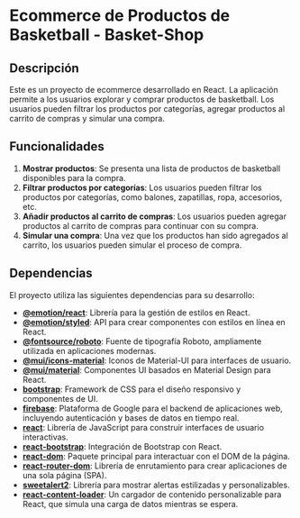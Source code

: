 # Ecommerce de Productos de Basketball - Basket-Shop

## Descripción

Este es un proyecto de ecommerce desarrollado en React. La aplicación permite a los usuarios explorar y comprar productos de basketball. Los usuarios pueden filtrar los productos por categorías, agregar productos al carrito de compras y simular una compra.

## Funcionalidades

1. **Mostrar productos**: Se presenta una lista de productos de basketball disponibles para la compra.
2. **Filtrar productos por categorías**: Los usuarios pueden filtrar los productos por categorías, como balones, zapatillas, ropa, accesorios, etc.
3. **Añadir productos al carrito de compras**: Los usuarios pueden agregar productos al carrito de compras para continuar con su compra.
4. **Simular una compra**: Una vez que los productos han sido agregados al carrito, los usuarios pueden simular el proceso de compra.

## Dependencias

El proyecto utiliza las siguientes dependencias para su desarrollo:

- **[@emotion/react](https://emotion.sh/docs/introduction)**: Librería para la gestión de estilos en React.
- **[@emotion/styled](https://emotion.sh/docs/styled)**: API para crear componentes con estilos en línea en React.
- **[@fontsource/roboto](https://fontsource.org/fonts/roboto)**: Fuente de tipografía Roboto, ampliamente utilizada en aplicaciones modernas.
- **[@mui/icons-material](https://mui.com/components/icons/)**: Iconos de Material-UI para interfaces de usuario.
- **[@mui/material](https://mui.com/)**: Componentes UI basados en Material Design para React.
- **[bootstrap](https://getbootstrap.com/)**: Framework de CSS para el diseño responsivo y componentes de UI.
- **[firebase](https://firebase.google.com/docs)**: Plataforma de Google para el backend de aplicaciones web, incluyendo autenticación y bases de datos en tiempo real.
- **[react](https://reactjs.org/)**: Librería de JavaScript para construir interfaces de usuario interactivas.
- **[react-bootstrap](https://react-bootstrap.github.io/)**: Integración de Bootstrap con React.
- **[react-dom](https://reactjs.org/docs/react-dom.html)**: Paquete principal para interactuar con el DOM de la página.
- **[react-router-dom](https://reactrouter.com/)**: Librería de enrutamiento para crear aplicaciones de una sola página (SPA).
- **[sweetalert2](https://sweetalert2.github.io/)**: Librería para mostrar alertas estilizadas y personalizables.
- **[react-content-loader](https://github.com/jenil/bulletproof-react)**: Un cargador de contenido personalizable para React, que simula una carga de datos mientras se espera.
